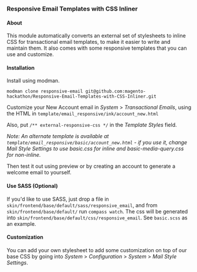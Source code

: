 ### Responsive Email Templates with CSS Inliner

#### About

This module automatically converts an external set of stylesheets to inline CSS for transactional email templates, to make it easier to write and maintain them.  It also comes with some responsive templates that you can use and customize.

#### Installation

Install using modman.

`modman clone responsive-email git@github.com:magento-hackathon/Responsive-Email-Templates-with-CSS-Inliner.git`

Customize your New Account email in *System* > *Transactional Emails*, using the HTML in `template/email_responsive/ink/account_new.html`

Also, put `/** external-responsive-css */` in the *Template Styles* field.

*Note: An alternate template is available at `template/email_responsive/basic/account_new.html` - if you use it, change Mail Style Settings to use basic.css for inline and basic-media-query.css for non-inline.*

Then test it out using preview or by creating an account to generate a welcome email to yourself.

#### Use SASS (Optional)

If you'd like to use SASS, just drop a file in `skin/frontend/base/default/sass/responsive_email`, 
and from `skin/frontend/base/default/` run `compass watch`.  The css will be generated into
`skin/frontend/base/default/css/responsive_email`.  See `basic.scss` as an example.

#### Customization

You can add your own stylesheet to add some customization on top of our base CSS by going into *System* > *Configuration* > *System* > *Mail Style Settings*.
